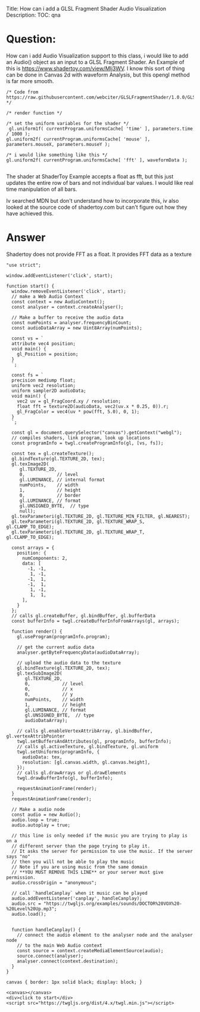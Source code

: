 Title: How can i add a GLSL Fragment Shader Audio Visualization
Description:
TOC: qna

# Question:

How can i add Audio Visualization support to this class, i would like to add an Audio() object as an input to a GLSL Fragment Shader. An Example of this is https://www.shadertoy.com/view/Mlj3WV. I know this sort of thing can be done in Canvas 2d with waveform Analysis, but this opengl method is far more smooth.


```
/* Code from https://raw.githubusercontent.com/webciter/GLSLFragmentShader/1.0.0/GLSLFragmentShader.js */

/* render function */

/* set the uniform variables for the shader */
 gl.uniform1f( currentProgram.uniformsCache[ 'time' ], parameters.time / 1000 );
gl.uniform2f( currentProgram.uniformsCache[ 'mouse' ], parameters.mouseX, parameters.mouseY );

/* i would like something like this */
gl.uniform2f( currentProgram.uniformsCache[ 'fft' ], waveformData );


```

The shader at ShaderToy Example accepts a float as fft, but this just updates the entire row of bars and not individual bar values. I would like real time manipulation of all bars.

Iv searched MDN but don't understand how to incorporate this, iv also looked at the source code of shadertoy.com but can't figure out how they have achieved this.

# Answer

Shadertoy does not provide FFT as a float. It provides FFT data as a texture


<!-- begin snippet: js hide: false console: true babel: false -->

<!-- language: lang-js -->

    "use strict";

    window.addEventListener('click', start);  

    function start() {
      window.removeEventListener('click', start);
      // make a Web Audio Context
      const context = new AudioContext();
      const analyser = context.createAnalyser();

      // Make a buffer to receive the audio data
      const numPoints = analyser.frequencyBinCount;
      const audioDataArray = new Uint8Array(numPoints);
      
      const vs = `
      attribute vec4 position;
      void main() {
        gl_Position = position;
      }
      `;

      const fs = `
      precision mediump float;
      uniform vec2 resolution;
      uniform sampler2D audioData;
      void main() {
        vec2 uv = gl_FragCoord.xy / resolution;
        float fft = texture2D(audioData, vec2(uv.x * 0.25, 0)).r;
        gl_FragColor = vec4(uv * pow(fft, 5.0), 0, 1);
      }
      `;

      const gl = document.querySelector("canvas").getContext("webgl");
      // compiles shaders, link program, look up locations
      const programInfo = twgl.createProgramInfo(gl, [vs, fs]);
      
      const tex = gl.createTexture();
      gl.bindTexture(gl.TEXTURE_2D, tex);
      gl.texImage2D(
         gl.TEXTURE_2D, 
         0,            // level
         gl.LUMINANCE, // internal format
         numPoints,    // width
         1,            // height
         0,            // border
         gl.LUMINANCE, // format
         gl.UNSIGNED_BYTE,  // type
         null);  
      gl.texParameteri(gl.TEXTURE_2D, gl.TEXTURE_MIN_FILTER, gl.NEAREST);
      gl.texParameteri(gl.TEXTURE_2D, gl.TEXTURE_WRAP_S, gl.CLAMP_TO_EDGE);
      gl.texParameteri(gl.TEXTURE_2D, gl.TEXTURE_WRAP_T, gl.CLAMP_TO_EDGE);

      const arrays = {
        position: {
          numComponents: 2,
          data: [
            -1, -1,
             1, -1,
            -1,  1,
            -1,  1,
             1, -1,
             1,  1,
          ],
        }
      };
      // calls gl.createBuffer, gl.bindBuffer, gl.bufferData
      const bufferInfo = twgl.createBufferInfoFromArrays(gl, arrays);

      function render() {
        gl.useProgram(programInfo.program);

        // get the current audio data
        analyser.getByteFrequencyData(audioDataArray);

        // upload the audio data to the texture
        gl.bindTexture(gl.TEXTURE_2D, tex);
        gl.texSubImage2D(
           gl.TEXTURE_2D, 
           0,            // level
           0,            // x
           0,            // y
           numPoints,    // width
           1,            // height
           gl.LUMINANCE, // format
           gl.UNSIGNED_BYTE,  // type
           audioDataArray);       

        // calls gl.enableVertexAttribArray, gl.bindBuffer, gl.vertexAttribPointer
        twgl.setBuffersAndAttributes(gl, programInfo, bufferInfo);
        // calls gl.activeTexture, gl.bindTexture, gl.uniform
        twgl.setUniforms(programInfo, {
          audioData: tex,
          resolution: [gl.canvas.width, gl.canvas.height],
        });
        // calls gl.drawArrays or gl.drawElements
        twgl.drawBufferInfo(gl, bufferInfo);

        requestAnimationFrame(render);
      }
      requestAnimationFrame(render);

      // Make a audio node
      const audio = new Audio();
      audio.loop = true;
      audio.autoplay = true;

      // this line is only needed if the music you are trying to play is on a
      // different server than the page trying to play it.
      // It asks the server for permission to use the music. If the server says "no"
      // then you will not be able to play the music
      // Note if you are using music from the same domain 
      // **YOU MUST REMOVE THIS LINE** or your server must give permission.
      audio.crossOrigin = "anonymous";

      // call `handleCanplay` when it music can be played
      audio.addEventListener('canplay', handleCanplay);
      audio.src = "https://twgljs.org/examples/sounds/DOCTOR%20VOX%20-%20Level%20Up.mp3";
      audio.load();


      function handleCanplay() {
        // connect the audio element to the analyser node and the analyser node
        // to the main Web Audio context
        const source = context.createMediaElementSource(audio);
        source.connect(analyser);
        analyser.connect(context.destination);
      }
    }

<!-- language: lang-css -->

    canvas { border: 1px solid black; display: block; }

<!-- language: lang-html -->

    <canvas></canvas>
    <div>click to start</div>
    <script src="https://twgljs.org/dist/4.x/twgl.min.js"></script>

<!-- end snippet -->


